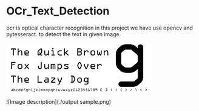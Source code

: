 # OCr_Text_Detection
ocr is optical character recognition in this project we have use opencv and pytesseract. to detect the text in given image.

![sample output image](./ocrsample.png)

![Image description](./output sample.png)
